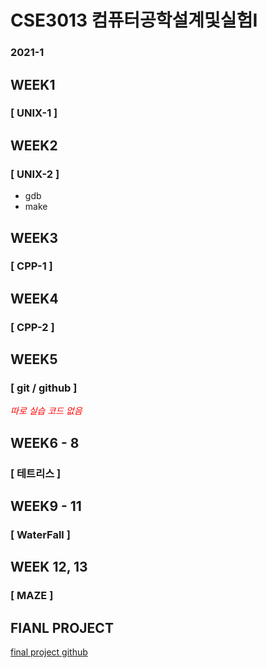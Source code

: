 # CSE3013 컴퓨터공학설계및실험Ι

### 2021-1

## WEEK1
### [ UNIX-1 ]

## WEEK2
### [ UNIX-2 ]
* gdb
* make

## WEEK3
### [ CPP-1 ]

## WEEK4
### [ CPP-2 ]

## WEEK5
### [ git / github ]
<span style="color:red">*따로 실습 코드 없음*</span>

## WEEK6 - 8
### [ 테트리스 ]

## WEEK9 - 11
### [ WaterFall ]

## WEEK 12, 13
### [ MAZE ]

## FIANL PROJECT
[ final project github ](https://github.com/mye785C83/comsil1-final-project)